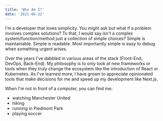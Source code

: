```yaml
---
title: 'Who Am I?'
date: '2021-06-22'
---
```


I'm a developer that loves simplicity. You might ask but what if a problem involves complex solutions? To that, I would 
say isn't a complex system/function/method just a collection of simple choices?
Simple is maintainable. Simple is readable. Most importantly simple is easy to debug when something urgent arises.

Over the years I've dabbled in various areas of the stack (Front-End, DevOps, Back-End). My philosophy is to only look 
at new frameworks or tools when they truly change the ecosystem like the introduction of React or Kubernetes. As I've 
learned more, I have grown to appreciate opinionated tools that make decisions for me and speed up my development like 
Next.js.

When I'm not in front of a computer, you can find me:
- watching Manchester United
- hiking 
- running in Piedmont Park
- playing soccer

